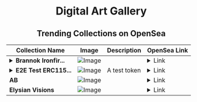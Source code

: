 <div align="center">

# Digital Art Gallery

## Trending Collections on OpenSea

| Collection Name                       | Image                                                                                     | Description                       | OpenSea Link                                                                                          |
|---------------------------------------|-------------------------------------------------------------------------------------------|-----------------------------------|--------------------------------------------------------------------------------------------------------|
| **<details><summary>Brannok Ironfir...</summary>Brannok Ironfire</details>** | ![Image](https://i.seadn.io/s/raw/files/4a77a26dc8b09f303f8fe58fec232f10.png?w=500&auto=format?w=200&auto=format) |  | <details><summary>Link</summary>[Brannok Ironfire](https://opensea.io/collection/brannok-ironfire)</details> |
| **<details><summary>E2E Test ERC115...</summary>E2E Test ERC1155</details>** | ![Image](https://raw.seadn.io/files/be8be74a887575fdb2bf30ceb3c66748.svg?w=200&auto=format) | A test token | <details><summary>Link</summary>[E2E Test ERC1155](https://opensea.io/collection/e2e-test-erc1155-1894)</details> |
| **AB** | ![Image](https://i.seadn.io/s/raw/files/2e51f0ced806697ab50f64bcf41b01fe.jpg?w=500&auto=format?w=200&auto=format) |  | <details><summary>Link</summary>[AB](https://opensea.io/collection/ab-3758)</details> |
| **Elysian Visions** | ![Image](https://i.seadn.io/s/raw/files/05489ed1126c34e59bb34dd03ab7bc15.png?w=500&auto=format?w=200&auto=format) |  | <details><summary>Link</summary>[Elysian Visions](https://opensea.io/collection/elysian-visions-2)</details> |

</div>